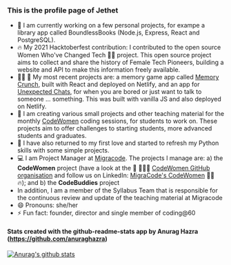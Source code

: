 ### This is the profile page of Jethet

- 🔭 I am currently working on a few personal projects, for exampe a library app called BoundlessBooks (Node.js, Express, React and PostgreSQL).
- 🔥 My 2021 Hacktoberfest contribution: I contributed to the open source Women Who've Changed Tech 👩‍💻 project. This open source project aims to collect and share the history of Female Tech Pioneers, building a website and API to make this information freely available.
- 👩‍💻 💪 My most recent projects are: a memory game app called [Memory Crunch](https://jethet-memory-game.netlify.app/), built with React and deployed on Netlify, and an app for [Unexpected Chats](https://jethet-unexpected-chat-app.netlify.app/), for when you are bored or just want to talk to someone ... something. This was built with vanilla JS and also deployed on Netlify.
- :raising_hand: I am creating various small projects and other teaching material for the monthly [CodeWomen](https://migracode.openculturalcenter.org/codewomen) coding sessions, for students to work on. These projects aim to offer challenges to starting students, more advanced students and graduates.
- 🌱 I have also returned to my first love and started to refresh my Python skills with some simple projects.
- :computer: I am Project Manager at [Migracode](https://migracode.openculturalcenter.org). The projects I manage are: a) the **CodeWomen** project (have a look at the 💪 👩🏽‍💻 [CodeWomen GitHub organisation](https://github.com/CodeWomen-Barcelona) and follow us on LinkedIn: [MigraCode's CodeWomen](https://es.linkedin.com/showcase/migracode-codewomen) 👩‍💻 🔥); and b) the **CodeBuddies** project 
- In addition, I am a member of the Syllabus Team that is responsible for the continuous review and update of the teaching material at Migracode 
- 😄 Pronouns: she/her
- ⚡ Fun fact: founder, director and single member of coding@60


#### Stats created with the github-readme-stats app by Anurag Hazra (https://github.com/anuraghazra)


[![Anurag's github stats](https://github-readme-stats.vercel.app/api/?username=jethet&count_private=true&include_all_commits=true&show_icons=true&theme=cobalt)](https://github.com/jethet/github-readme-stats)
